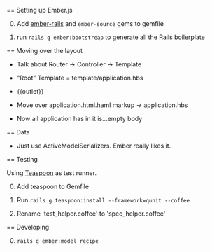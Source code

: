 == Setting up Ember.js

0. Add [ember-rails](https://github.com/emberjs/ember-rails) and
   `ember-source` gems to gemfile

0. run `rails g ember:bootstreap` to generate all the Rails boilerplate

== Moving over the layout

* Talk about Router -> Controller -> Template

* "Root" Template = template/application.hbs

* {{outlet}}

* Move over application.html.haml markup -> application.hbs

* Now all application has in it is...empty body

== Data

* Just use ActiveModelSerializers. Ember really likes it.

== Testing

Using [Teaspoon](https://github.com/modeset/teaspoon) as test runner.

0. Add teaspoon to Gemfile

0. Run `rails g teaspoon:install --framework=qunit --coffee`

0. Rename 'test_helper.coffee' to 'spec_helper.coffee'

== Developing

0. `rails g ember:model recipe`
